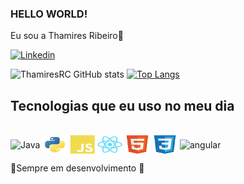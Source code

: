 ### HELLO WORLD! 
Eu sou a Thamires Ribeiro🫡

[![Linkedin](https://img.shields.io/badge/LinkedIn-0077B5?style=for-the-badge&logo=linkedin&logoColor=white)](https://www.linkedin.com/in/thamires-ribeiro-cruz-a45577285/)

![ThamiresRC GitHub stats](https://github-readme-stats.vercel.app/api?username=ThamiresRC&show_icons=true&theme=tokyonight) 
[![Top Langs](https://github-readme-stats.vercel.app/api/top-langs/?username=ThamiresRC&layout=donut)](https://github.com/anuraghazra/github-readme-stats)

## Tecnologias que eu uso no meu dia 

<div style="display: inline_block"><br>

 <img align="center" alt="Java" height="30" width="40" src="//cdn.jsdelivr.net/gh/devicons/devicon@latest/icons/java/java-original.svg" />    
 <img align="center" alt="Python" height="30" width="40" src="https://raw.githubusercontent.com/devicons/devicon/master/icons/python/python-original.svg">         
 <img align="center" alt="Js" height="30" width="40" src="https://raw.githubusercontent.com/devicons/devicon/master/icons/javascript/javascript-plain.svg">
  <img align="center" alt="React" height="30" width="40" src="https://raw.githubusercontent.com/devicons/devicon/master/icons/react/react-original.svg">
  <img align="center" alt="HTML" height="30" width="40" src="https://raw.githubusercontent.com/devicons/devicon/master/icons/html5/html5-original.svg">
  <img align="center" alt="CSS" height="30" width="40" src="https://raw.githubusercontent.com/devicons/devicon/master/icons/css3/css3-original.svg">
 <img align="center" alt="angular" height="30" width="40" src="https://cdn.jsdelivr.net/gh/devicons/devicon@latest/icons/angularjs/angularjs-original.svg" />       
  </div>

🌱Sempre em desenvolvimento 🚀
